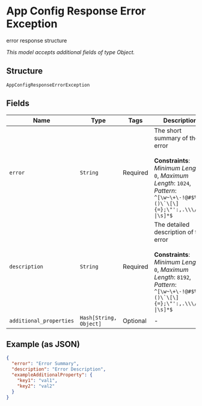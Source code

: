 
# App Config Response Error Exception

error response structure

*This model accepts additional fields of type Object.*

## Structure

`AppConfigResponseErrorException`

## Fields

| Name | Type | Tags | Description |
|  --- | --- | --- | --- |
| `error` | `String` | Required | The short summary of the error<br><br>**Constraints**: *Minimum Length*: `0`, *Maximum Length*: `1024`, *Pattern*: ``^[\w~\+\-!@#$%^&*()\`\[\]{=};\"':,.\\\/<>?\|\s]*$`` |
| `description` | `String` | Required | The detailed description of the error<br><br>**Constraints**: *Minimum Length*: `0`, *Maximum Length*: `8192`, *Pattern*: ``^[\w~\+\-!@#$%^&*()\`\[\]{=};\"':,.\\\/<>?\|\s]*$`` |
| `additional_properties` | `Hash[String, Object]` | Optional | - |

## Example (as JSON)

```json
{
  "error": "Error Summary",
  "description": "Error Description",
  "exampleAdditionalProperty": {
    "key1": "val1",
    "key2": "val2"
  }
}
```

